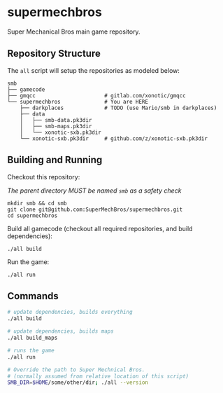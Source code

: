 # supermechbros

Super Mechanical Bros main game repository.

## Repository Structure

The `all` script will setup the repositories as modeled below:

```
smb
├── gamecode
├── gmqcc                      # gitlab.com/xonotic/gmqcc
└── supermechbros              # You are HERE
    ├── darkplaces             # TODO (use Mario/smb in darkplaces)
    ├── data
    │   ├── smb-data.pk3dir
    │   ├── smb-maps.pk3dir
    │   └── xonotic-sxb.pk3dir
    └── xonotic-sxb.pk3dir     # github.com/z/xonotic-sxb.pk3dir
```

## Building and Running

Checkout this repository:

*The parent directory MUST be named `smb` as a safety check*

```
mkdir smb && cd smb
git clone git@github.com:SuperMechBros/supermechbros.git
cd supermechbros
```

Build all gamecode (checkout all required repositories, and build dependencies):

```
./all build
```

Run the game:

```
./all run
```

## Commands

```bash
# update dependencies, builds everything
./all build

# update dependencies, builds maps
./all build_maps

# runs the game
./all run

# Override the path to Super Mechnical Bros.
# (normally assumed from relative location of this script)
SMB_DIR=$HOME/some/other/dir; ./all --version
```

